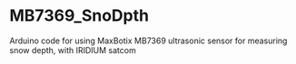 # MB7369_SnoDpth
Arduino code for using MaxBotix MB7369 ultrasonic sensor for measuring snow depth, with IRIDIUM satcom
